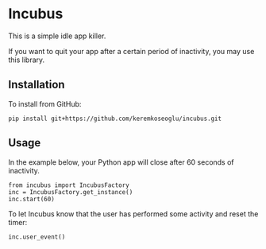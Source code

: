 # Incubus

This is a simple idle app killer.

If you want to quit your app after a certain period of inactivity, you may use this library.

## Installation

To install from GitHub:

```
pip install git+https://github.com/keremkoseoglu/incubus.git
```

## Usage

In the example below, your Python app will close after 60 seconds of inactivity.

```
from incubus import IncubusFactory
inc = IncubusFactory.get_instance()
inc.start(60)
```

To let Incubus know that the user has performed some activity and reset the timer:

```
inc.user_event()
```
